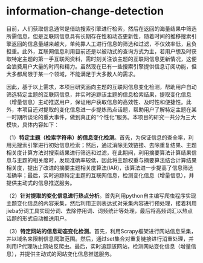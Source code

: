 # information-change-detection

​		目前，人们获取信息通常是借助搜索引擎进行检索，然后在返回的海量结果中筛选所需信息，但是互联网信息具有长期存在性和动态更新性，随着时间的推移搜索引擎返回的信息量越来越大，单纯靠人工进行信息的筛选和过滤，不仅效率低，且负担重。此外，互联网信息利用目前还是以被动式的查询方式为主，若用户想及时获取特定主题的第一手互联网资料，需时刻关注该主题的互联网信息更新情况，这便会浪费用户大量的时间和精力。虽然现在已有一些搜索引擎提供信息订阅功能，但大多都局限于某一个领域，不能满足于大多数人的需求。

​		因此，基于以上需求，本项目研究面向主题的互联网信息变化检测，帮助用户自动筛选特定主题的互联网信息，并实时追踪该主题的信息检索结果，提取变化信息（增量信息）主动推送用户，保证用户获取信息的高效性、及时性和便捷性。此外，本项目还对提取的变化信息进一步提炼热点话题，帮助用户了解特定主题在某一时期所谈论的重大事件，做到真正的“个性化”服务。本项目的研究一共分为三大模块，具体内容如下：

（1）**特定主题（检索字符串）的信息变化检测**。首先，为保证信息的查全率，利用元搜索引擎进行初始信息检索；然后，通过消除无效链接、去除重复结果、主题相关度计算方法对搜索结果进行筛选和过滤，在此期间，利用摘要算法计算结果信息与主题的相关度时，发现准确率较低，因此将主题权重与摘要算法结合计算结果相关度，提出了改进的摘要主题相关度算法(IAR)，该算法进一步提高了信息筛选准确率；最后，实时追踪特定主题的互联网信息，检测变化信息（增量信息），并提供主动式的信息推送服务。

（2）**针对提取的变化信息进行热点分析**。首先利用python自主编写爬虫程序实现主题变化信息的内容采集，然后利用正则表达式对采集内容进行预处理，接着利用jieba分词工具实现分词、去除停用词、词频统计等处理，最后将高频词汇以热点话题的形式自动推送用户。

（3）**特定网站的信息动态变化检测**。首先，利用Scrapy框架进行网站信息采集，并以域名来限制信息爬取范围。然后，通过set集合对重复链接进行消重处理，并利用IP代理防止网站反爬虫。最后，实时追踪该网站，检测网站变化信息（增量信息），并提供主动式的网站变化信息推送服务。